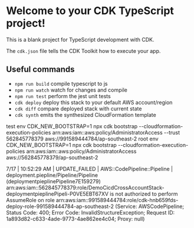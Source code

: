 # Welcome to your CDK TypeScript project!

This is a blank project for TypeScript development with CDK.

The `cdk.json` file tells the CDK Toolkit how to execute your app.

## Useful commands

 * `npm run build`   compile typescript to js
 * `npm run watch`   watch for changes and compile
 * `npm run test`    perform the jest unit tests
 * `cdk deploy`      deploy this stack to your default AWS account/region
 * `cdk diff`        compare deployed stack with current state
 * `cdk synth`       emits the synthesized CloudFormation template

test
env CDK_NEW_BOOTSTRAP=1 npx cdk bootstrap --cloudformation-execution-policies arn:aws:iam::aws:policy/AdministratorAccess  --trust 562845778379 aws://991589444784/ap-southeast-2
root
env CDK_NEW_BOOTSTRAP=1 npx cdk bootstrap --cloudformation-execution-policies arn:aws:iam::aws:policy/AdministratorAccess aws://562845778379/ap-southeast-2

  7/17 | 10:52:29 AM | UPDATE_FAILED        | AWS::CodePipeline::Pipeline | deployment.piepline/Pipeline/Pipeline (deploymentpieplinePipeline7E159279) arn:aws:iam::562845778379:role/DemoCicdCrossAccountStack-deploymentpieplinePipeli-P0VE5EBT67XV is not authorized to perform AssumeRole on role arn:aws:iam::991589444784:role/cdk-hnb659fds-deploy-role-991589444784-ap-southeast-2 (Service: AWSCodePipeline; Status Code: 400; Error Code: InvalidStructureException; Request ID: 1a893d82-c633-4ade-9773-4ae862ee4c04; Proxy: null)


  